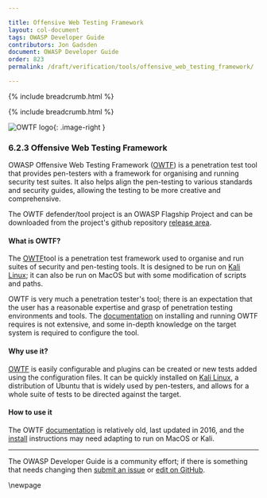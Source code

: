```yaml
---

title: Offensive Web Testing Framework
layout: col-document
tags: OWASP Developer Guide
contributors: Jon Gadsden
document: OWASP Developer Guide
order: 823
permalink: /draft/verification/tools/offensive_web_testing_framework/

---
```


{% include breadcrumb.html %}

{% include breadcrumb.html %}

![OWTF logo](../../../../assets/images/logos/owtf.png "OWASP OWTF"){: .image-right }

### 6.2.3 Offensive Web Testing Framework

OWASP Offensive Web Testing Framework ([OWTF][owtf]) is a penetration test tool
that provides pen-testers with a framework for organising and running security test suites.
It also helps align the pen-testing to various standards and security guides,
allowing the testing to be more creative and comprehensive.

The OWTF defender/tool project is an OWASP Flagship Project
and can be downloaded from the project's github repository [release area][owtfdownload].

#### What is OWTF?

The [OWTF][owtf]tool is a penetration test framework used to organise and run suites of security and pen-testing tools.
It is designed to be run on [Kali Linux][kali]; it can also be run on MacOS but with some modification of scripts and paths.

OWTF is very much a penetration tester's tool; there is an expectation that the
user has a reasonable expertise and grasp of penetration testing environments and tools.
The [documentation][owtfdocs] on installing and running OWTF requires is not extensive,
and some in-depth knowledge on the target system is required to configure the tool.

#### Why use it?

[OWTF][owtf] is easily configurable and plugins can be created or new tests added using the configuration files.
It can be quickly installed on [Kali Linux][kali], a distribution of Ubuntu that is widely used by pen-testers,
and allows for a whole suite of tests to be directed against the target.

#### How to use it

The OWTF [documentation][owtfdocs] is relatively old, last updated in 2016,
and  the [install][owtfinstall] instructions may need adapting to run on MacOS or Kali.

----

The OWASP Developer Guide is a community effort; if there is something that needs changing
then [submit an issue][issue080203] or [edit on GitHub][edit080203].

[edit080203]: https://github.com/OWASP/www-project-developer-guide/blob/main/draft/08-verification/02-tools/03-owtf.md
[issue080203]: https://github.com/OWASP/www-project-developer-guide/issues/new?labels=content&template=request.md&title=Update:%2008-verification/02-tools/03-owtf
[kali]: https://www.kali.org/
[owtfinstall]: https://owtf.readthedocs.io/en/develop/installation/methods.html
[owtfdocs]: https://owtf.readthedocs.io/
[owtfdownload]: https://github.com/owtf/owtf/releases
[owtf]: https://owasp.org/www-project-owtf/

\newpage
